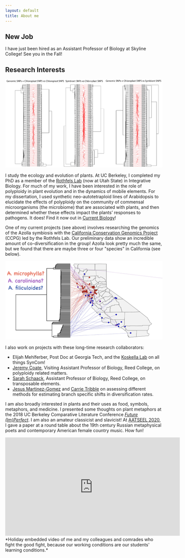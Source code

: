 ```yaml
---
layout: default
title: About me
---
```

## New Job
I have just been hired as an Assistant Professor of Biology at Skyline College! See you in the Fall!

## Research Interests
<img src="/images/AzollaPrelimData.jpg" alt="CCPG Azolla Project" style="width:700px">

I study the ecology and evolution of plants. At UC Berkeley, I completed my PhD as a member of the [Rothfels Lab](https://rothfelslab.org) (now at Utah State) in Integrative Biology. For much of my work, I have been interested in the role of polyploidy in plant evolution and in the dynamics of mobile elements. For my dissertation, I used synthetic neo-autotetraploid lines of Arabidopsis to elucidate the effects of polyploidy on the community of commensal microorganisms (the microbiome) that are associated with plants, and then determined whether these effects impact the plants’ responses to pathogens. It does! Find it now out in [Current Biology](https://www.sciencedirect.com/science/article/abs/pii/S0960982222007746)!

One of my current projects (see above) involves researching the genomics of the Azolla symbiosis with the [California Conservation Genomics Project](https://www.ccgproject.org) (CCPG) led by the Rothfels Lab. Our preliminary data show an incredible amount of co-diversification in the group! Azolla look pretty much the same, but we found that there are maybe three or four "species" in California (see below). 

<img src="images/azollamap.jpg" alt="Azolla map" style="width:700px">

I also work on projects with these long-time research collaborators:
- Elijah Mehlferber, Post Doc at Georgia Tech, and the [Koskella Lab](https://naturesmicrocosm.com) on all things SynCom! 
- [Jeremy Coate](https://sites.google.com/site/coatejeremy/), Visiting Assistant Professor of Biology, Reed College, on polyploidy related matters.
- [Sarah Schaack](https://sites.google.com/site/schaackwork/), Assistant Professor of Biology, Reed College, on transposable elements. 
- [Jesus Martinez-Gomez](https://jesusthebotanist.github.io/) and [Carrie Tribble](https://carrietribble.weebly.com/) on assessing different methods for estimating branch specific shifts in diversification rates. 

I am also broadly interested in plants and their uses as food, symbols, metaphors, and medicine.
I presented some thoughts on plant metaphors at the 2018 UC Berkeley Comparative Literature Conference [*Future (Im)Perfect*](https://futureimperfectconf.wordpress.com/).
I am also an amateur classicist and slavicist! At [AATSEEL 2020](https://www.aatseel.org/program), I gave a paper at a round table about the 19th century Russian metaphysical poets and contemporary American female country music. How fun!

<iframe width="560" height="315" src="https://www.youtube.com/embed/8wsjlsghPH8" frameborder="0" allow="accelerometer; autoplay; encrypted-media; gyroscope; picture-in-picture" allowfullscreen></iframe>
*Holiday embedded video of me and my colleagues and comrades who fight the good fight, because our working conditions are our students' learning conditions.*
